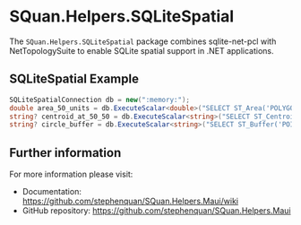 # SQuan.Helpers.SQLiteSpatial

The `SQuan.Helpers.SQLiteSpatial` package combines sqlite-net-pcl with NetTopologySuite to enable SQLite spatial support in .NET applications.

## SQLiteSpatial Example

```c#
SQLiteSpatialConnection db = new(":memory:");
double area_50_units = db.ExecuteScalar<double>("SELECT ST_Area('POLYGON((10 10,20 10,20 20,10 10))')");
string? centroid_at_50_50 = db.ExecuteScalar<string>("SELECT ST_Centroid('POLYGON((10 10,20 10,20 20,10 10))')");
string? circle_buffer = db.ExecuteScalar<string>("SELECT ST_Buffer('POINT(10 10)', 5)");
```

## Further information

For more information please visit:

 - Documentation: https://github.com/stephenquan/SQuan.Helpers.Maui/wiki
 - GitHub repository: https://github.com/stephenquan/SQuan.Helpers.Maui
